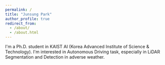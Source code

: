 ```yaml
---
permalink: /
title: "Junsung Park"
author_profile: true
redirect_from: 
  - /about/
  - /about.html
---
```


I'm a Ph.D. student in KAIST AI (Korea Advanced Institute of Science & Technology).
I'm interested in Autonomous Driving task, especially in LiDAR Segmentation and Detection in adverse weather.